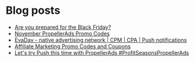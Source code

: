 # Blog posts
<!-- BLOG-POST-LIST:START -->
- [Are you prepared for the Black Friday?](https://afflift.com/f/threads/are-you-prepared-for-the-black-friday.9938/)
- [November PropellerAds Promo Codes](https://afflift.com/f/threads/november-propellerads-promo-codes.9920/)
- [EvaDav - native advertising network | CPM | CPA | Push notifications](https://afflift.com/f/threads/evadav-native-advertising-network-cpm-cpa-push-notifications.1501/)
- [Affiliate Marketing Promo Codes and Coupons](https://afflift.com/f/threads/affiliate-marketing-promo-codes-and-coupons.587/)
- [Let&#39;s try Push this time with PropellerAds #ProfitSeasonsPropellerAds](https://afflift.com/f/threads/lets-try-push-this-time-with-propellerads-profitseasonspropellerads.9952/)
<!-- BLOG-POST-LIST:END -->

